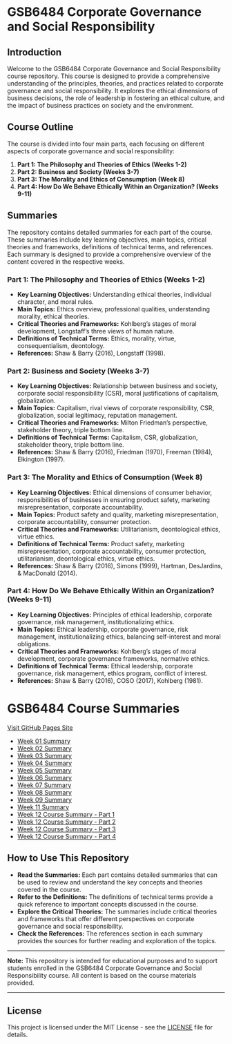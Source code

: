 # GSB6484 Corporate Governance and Social Responsibility

## Introduction

Welcome to the GSB6484 Corporate Governance and Social Responsibility course repository. This course is designed to provide a comprehensive understanding of the principles, theories, and practices related to corporate governance and social responsibility. It explores the ethical dimensions of business decisions, the role of leadership in fostering an ethical culture, and the impact of business practices on society and the environment.

## Course Outline

The course is divided into four main parts, each focusing on different aspects of corporate governance and social responsibility:

1. **Part 1: The Philosophy and Theories of Ethics (Weeks 1-2)**
2. **Part 2: Business and Society (Weeks 3-7)**
3. **Part 3: The Morality and Ethics of Consumption (Week 8)**
4. **Part 4: How Do We Behave Ethically Within an Organization? (Weeks 9-11)**

## Summaries

The repository contains detailed summaries for each part of the course. These summaries include key learning objectives, main topics, critical theories and frameworks, definitions of technical terms, and references. Each summary is designed to provide a comprehensive overview of the content covered in the respective weeks.

### Part 1: The Philosophy and Theories of Ethics (Weeks 1-2)
- **Key Learning Objectives:** Understanding ethical theories, individual character, and moral rules.
- **Main Topics:** Ethics overview, professional qualities, understanding morality, ethical theories.
- **Critical Theories and Frameworks:** Kohlberg’s stages of moral development, Longstaff’s three views of human nature.
- **Definitions of Technical Terms:** Ethics, morality, virtue, consequentialism, deontology.
- **References:** Shaw & Barry (2016), Longstaff (1998).

### Part 2: Business and Society (Weeks 3-7)
- **Key Learning Objectives:** Relationship between business and society, corporate social responsibility (CSR), moral justifications of capitalism, globalization.
- **Main Topics:** Capitalism, rival views of corporate responsibility, CSR, globalization, social legitimacy, reputation management.
- **Critical Theories and Frameworks:** Milton Friedman’s perspective, stakeholder theory, triple bottom line.
- **Definitions of Technical Terms:** Capitalism, CSR, globalization, stakeholder theory, triple bottom line.
- **References:** Shaw & Barry (2016), Friedman (1970), Freeman (1984), Elkington (1997).

### Part 3: The Morality and Ethics of Consumption (Week 8)
- **Key Learning Objectives:** Ethical dimensions of consumer behavior, responsibilities of businesses in ensuring product safety, marketing misrepresentation, corporate accountability.
- **Main Topics:** Product safety and quality, marketing misrepresentation, corporate accountability, consumer protection.
- **Critical Theories and Frameworks:** Utilitarianism, deontological ethics, virtue ethics.
- **Definitions of Technical Terms:** Product safety, marketing misrepresentation, corporate accountability, consumer protection, utilitarianism, deontological ethics, virtue ethics.
- **References:** Shaw & Barry (2016), Simons (1999), Hartman, DesJardins, & MacDonald (2014).

### Part 4: How Do We Behave Ethically Within an Organization? (Weeks 9-11)
- **Key Learning Objectives:** Principles of ethical leadership, corporate governance, risk management, institutionalizing ethics.
- **Main Topics:** Ethical leadership, corporate governance, risk management, institutionalizing ethics, balancing self-interest and moral obligations.
- **Critical Theories and Frameworks:** Kohlberg’s stages of moral development, corporate governance frameworks, normative ethics.
- **Definitions of Technical Terms:** Ethical leadership, corporate governance, risk management, ethics program, conflict of interest.
- **References:** Shaw & Barry (2016), COSO (2017), Kohlberg (1981).

<html lang="en">
<head>
    <meta charset="UTF-8">
    <meta name="viewport" content="width=device-width, initial-scale=1.0">
    <title>GSB6484 Summaries</title>
</head>
<body>
    <h1>GSB6484 Course Summaries</h1>
    <p><a href="https://blacktiev2.github.io/GSB6484/">Visit GitHub Pages Site</a></p>
    <ul>
        <li><a href="Summaries/Week 01 - Summary.html">Week 01 Summary</a></li>
        <li><a href="Summaries/Week 02 - Summary.html">Week 02 Summary</a></li>
        <li><a href="Summaries/Week 03 - Summary.html">Week 03 Summary</a></li>
        <li><a href="Summaries/Week 04 - Summary.html">Week 04 Summary</a></li>
        <li><a href="Summaries/Week 05 - Summary.html">Week 05 Summary</a></li>
        <li><a href="Summaries/Week 06 - Summary.html">Week 06 Summary</a></li>
        <li><a href="Summaries/Week 07 - Summary.html">Week 07 Summary</a></li>
        <li><a href="Summaries/Week 08 - Summary.html">Week 08 Summary</a></li>
        <li><a href="Summaries/Week 09 - Summary.html">Week 09 Summary</a></li>
        <li><a href="Summaries/Week 11 - Summary.html">Week 11 Summary</a></li>
        <li><a href="Summaries/Week 12 - Course Summary - Part 1.html">Week 12 Course Summary - Part 1</a></li>
        <li><a href="Summaries/Week 12 - Course Summary - Part 2.html">Week 12 Course Summary - Part 2</a></li>
        <li><a href="Summaries/Week 12 - Course Summary - Part 3.html">Week 12 Course Summary - Part 3</a></li>
        <li><a href="Summaries/Week 12 - Course Summary - Part 4.html">Week 12 Course Summary - Part 4</a></li>
    </ul>
</body>
</html>

## How to Use This Repository

- **Read the Summaries:** Each part contains detailed summaries that can be used to review and understand the key concepts and theories covered in the course.
- **Refer to the Definitions:** The definitions of technical terms provide a quick reference to important concepts discussed in the course.
- **Explore the Critical Theories:** The summaries include critical theories and frameworks that offer different perspectives on corporate governance and social responsibility.
- **Check the References:** The references section in each summary provides the sources for further reading and exploration of the topics.

---

**Note:** This repository is intended for educational purposes and to support students enrolled in the GSB6484 Corporate Governance and Social Responsibility course. All content is based on the course materials provided.

---

## License

This project is licensed under the MIT License - see the [LICENSE](LICENSE) file for details.
